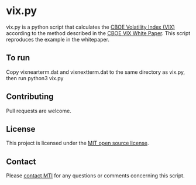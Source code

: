 # vix.py

vix.py is a python script that calculates the [CBOE Volatility Index (VIX)](https://markets.cboe.com/tradable_products/vix/) according to the method described in the [CBOE VIX White Paper](https://cdn.cboe.com/resources/futures/vixwhite.pdf).
This script reproduces the example in the whitepaper.

## To run

Copy vixnearterm.dat and vixnextterm.dat to the same directory as vix.py, then run python3 vix.py

## Contributing

Pull requests are welcome.

## License

This project is licensed under the [MIT open source license](https://opensource.org/licenses/MIT).

## Contact

Please [contact MTI](https://www.meixler-tech.com/contact.php) for any questions or comments concerning this script.
